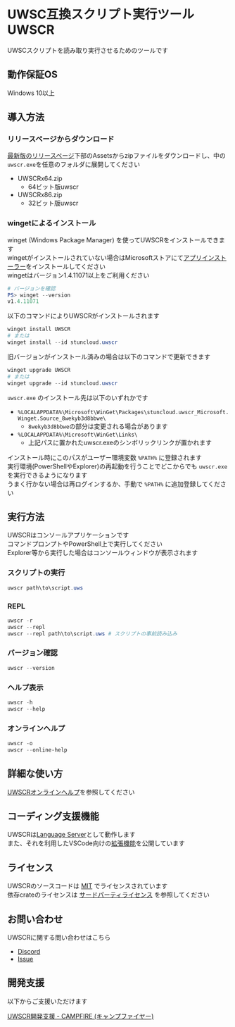 # UWSC互換スクリプト実行ツール UWSCR

UWSCスクリプトを読み取り実行させるためのツールです

## 動作保証OS

Windows 10以上

## 導入方法

### リリースページからダウンロード

[最新版のリリースページ](https://github.com/stuncloud/UWSCR/releases/latest/#:~:text=Assets)下部のAssetsからzipファイルをダウンロードし、中の`uwscr.exe`を任意のフォルダに展開してください

- UWSCRx64.zip
    - 64ビット版uwscr
- UWSCRx86.zip
    - 32ビット版uwscr
    
### wingetによるインストール

winget (Windows Package Manager) を使ってUWSCRをインストールできます  
wingetがインストールされていない場合はMicrosoftストアにて[アプリインストーラー](https://www.microsoft.com/p/app-installer/9nblggh4nns1)をインストールしてください  
wingetはバージョン1.4.11071以上をご利用ください

```powershell
# バージョンを確認
PS> winget --version
v1.4.11071
```

以下のコマンドによりUWSCRがインストールされます

```powershell
winget install UWSCR
# または
winget install --id stuncloud.uwscr
```

旧バージョンがインストール済みの場合は以下のコマンドで更新できます

```powershell
winget upgrade UWSCR
# または
winget upgrade --id stuncloud.uwscr
```

`uwscr.exe` のインストール先は以下のいずれかです

- `%LOCALAPPDATA%\Microsoft\WinGet\Packages\stuncloud.uwscr_Microsoft.Winget.Source_8wekyb3d8bbwe\`
    - `8wekyb3d8bbwe`の部分は変更される場合があります
- `%LOCALAPPDATA%\Microsoft\WinGet\Links\`
    - 上記パスに置かれたuwscr.exeのシンボリックリンクが置かれます

インストール時にこのパスがユーザー環境変数 `%PATH%` に登録されます  
実行環境(PowerShellやExplorer)の再起動を行うことでどこからでも `uwscr.exe` を実行できるようになります  
うまく行かない場合は再ログインするか、手動で `%PATH%` に追加登録してください

## 実行方法

UWSCRはコンソールアプリケーションです  
コマンドプロンプトやPowerShell上で実行してください  
Explorer等から実行した場合はコンソールウィンドウが表示されます

### スクリプトの実行

```powershell
uwscr path\to\script.uws
```

### REPL

```powershell
uwscr -r
uwscr --repl
uwscr --repl path\to\script.uws # スクリプトの事前読み込み
```

### バージョン確認

```powershell
uwscr --version
```

### ヘルプ表示

```powershell
uwscr -h
uwscr --help
```

### オンラインヘルプ

```powershell
uwscr -o
uwscr --online-help
```

## 詳細な使い方

[UWSCRオンラインヘルプ](https://stuncloud.github.io/UWSCR/index.html)を参照してください

## コーディング支援機能

UWSCRは[Language Server](https://stuncloud.github.io/UWSCR/usage/language_server.html)として動作します  
また、それを利用したVSCode向けの[拡張機能](https://github.com/stuncloud/vscode-uwscr/releases/latest)を公開しています

## ライセンス

UWSCRのソースコードは [MIT](https://github.com/stuncloud/UWSCR/blob/master/LICENSE) でライセンスされています  
依存crateのライセンスは [サードパーティライセンス](https://stuncloud.github.io/UWSCR/_static/license.html) を参照してください

## お問い合わせ

UWSCRに関する問い合わせはこちら

- [Discord](https://discord.gg/Y9VtAMZ)
- [Issue](https://github.com/stuncloud/UWSCR/issues)

## 開発支援

以下からご支援いただけます

[UWSCR開発支援 - CAMPFIRE (キャンプファイヤー)](https://community.camp-fire.jp/projects/view/336074)
